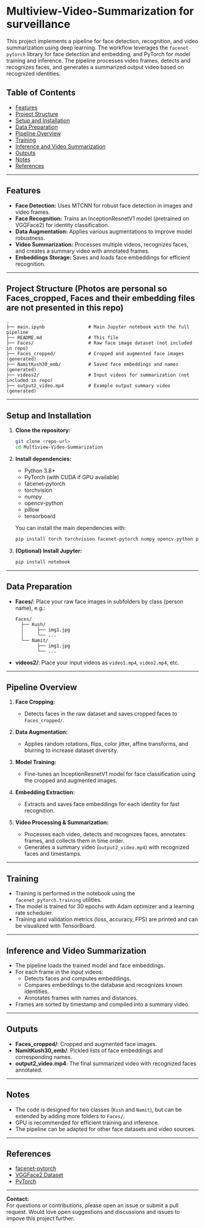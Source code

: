 # Multiview-Video-Summarization for surveillance

This project implements a pipeline for face detection, recognition, and video summarization using deep learning. The workflow leverages the `facenet-pytorch` library for face detection and embedding, and PyTorch for model training and inference. The pipeline processes video frames, detects and recognizes faces, and generates a summarized output video based on recognized identities.

## Table of Contents

- [Features](#features)
- [Project Structure](#project-structure)
- [Setup and Installation](#setup-and-installation)
- [Data Preparation](#data-preparation)
- [Pipeline Overview](#pipeline-overview)
- [Training](#training)
- [Inference and Video Summarization](#inference-and-video-summarization)
- [Outputs](#outputs)
- [Notes](#notes)
- [References](#references)

---

## Features

- **Face Detection:** Uses MTCNN for robust face detection in images and video frames.
- **Face Recognition:** Trains an InceptionResnetV1 model (pretrained on VGGFace2) for identity classification.
- **Data Augmentation:** Applies various augmentations to improve model robustness.
- **Video Summarization:** Processes multiple videos, recognizes faces, and creates a summary video with annotated frames.
- **Embeddings Storage:** Saves and loads face embeddings for efficient recognition.

---

## Project Structure (Photos are personal so Faces_cropped, Faces and their embedding files are not presented in this repo)

```
.
├── main.ipynb                # Main Jupyter notebook with the full pipeline
├── README.md                 # This file
├── Faces/                    # Raw face image dataset (not included in repo)
├── Faces_cropped/            # Cropped and augmented face images (generated)
├── NamitKush30_emb/          # Saved face embeddings and names (generated)
├── videos2/                  # Input videos for summarization (not included in repo)
├── output2_video.mp4         # Example output summary video (generated)
```

---

## Setup and Installation

1. **Clone the repository:**
   ```bash
   git clone <repo-url>
   cd Multiview-Video-Summarization
   ```

2. **Install dependencies:**
   - Python 3.8+
   - PyTorch (with CUDA if GPU available)
   - facenet-pytorch
   - torchvision
   - numpy
   - opencv-python
   - pillow
   - tensorboard

   You can install the main dependencies with:
   ```bash
   pip install torch torchvision facenet-pytorch numpy opencv-python pillow tensorboard
   ```

3. **(Optional) Install Jupyter:**
   ```bash
   pip install notebook
   ```

---

## Data Preparation

- **Faces/**: Place your raw face images in subfolders by class (person name), e.g.:
  ```
  Faces/
    ├── Kush/
    │     ├── img1.jpg
    │     └── ...
    └── Namit/
          ├── img1.jpg
          └── ...
  ```
- **videos2/**: Place your input videos as `video1.mp4`, `video2.mp4`, etc.

---

## Pipeline Overview

1. **Face Cropping:**  
   - Detects faces in the raw dataset and saves cropped faces to `Faces_cropped/`.

2. **Data Augmentation:**  
   - Applies random rotations, flips, color jitter, affine transforms, and blurring to increase dataset diversity.

3. **Model Training:**  
   - Fine-tunes an InceptionResnetV1 model for face classification using the cropped and augmented images.

4. **Embedding Extraction:**  
   - Extracts and saves face embeddings for each identity for fast recognition.

5. **Video Processing & Summarization:**  
   - Processes each video, detects and recognizes faces, annotates frames, and collects them in time order.
   - Generates a summary video (`output2_video.mp4`) with recognized faces and timestamps.

---

## Training

- Training is performed in the notebook using the `facenet_pytorch.training` utilities.
- The model is trained for 30 epochs with Adam optimizer and a learning rate scheduler.
- Training and validation metrics (loss, accuracy, FPS) are printed and can be visualized with TensorBoard.

---

## Inference and Video Summarization

- The pipeline loads the trained model and face embeddings.
- For each frame in the input videos:
  - Detects faces and computes embeddings.
  - Compares embeddings to the database and recognizes known identities.
  - Annotates frames with names and distances.
- Frames are sorted by timestamp and compiled into a summary video.

---

## Outputs

- **Faces_cropped/**: Cropped and augmented face images.
- **NamitKush30_emb/**: Pickled lists of face embeddings and corresponding names.
- **output2_video.mp4**: The final summarized video with recognized faces annotated.

---

## Notes

- The code is designed for two classes (`Kush` and `Namit`), but can be extended by adding more folders to `Faces/`.
- GPU is recommended for efficient training and inference.
- The pipeline can be adapted for other face datasets and video sources.

---

## References

- [facenet-pytorch](https://github.com/timesler/facenet-pytorch)
- [VGGFace2 Dataset](https://www.robots.ox.ac.uk/~vgg/data/vgg_face2/)
- [PyTorch](https://pytorch.org/)

---

**Contact:**  
For questions or contributions, please open an issue or submit a pull request. Would love open suggestions and discussions and issues to impove this project further.
